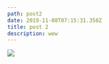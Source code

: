 ```yaml
---
path: post2
date: 2019-11-08T07:15:31.358Z
title: post 2
description: wew
---
```

![](/assets/icon_dpay.jpg)
